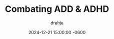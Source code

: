 ---
title: Combating ADD & ADHD
description: Insert Descriptive Summary Here
author: drahja
date: 2024-12-21 15:00:00 -0600
categories: [Roleplay, General Knowledge]
tags: [roleplay, tips, strategies, creative flexibility, communication, time management, editing, pre-writing, pose, post, energy, momentum, add, adhd, note taking]
pin: false
media_subpath: '/posts/adhd'
---